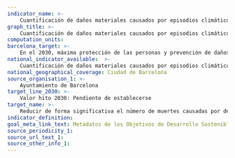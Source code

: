 ```yaml
---
indicator_name: >-
    Cuantificación de daños materiales causados por episodios climáticos graves
graph_title: >-
    Cuantificación de daños materiales causados por episodios climáticos graves
computation_units: 
barcelona_target: >-
    En el 2030, máxima protección de las personas y prevención de daños materiales frente a episodios climáticos graves 
national_indicator_available:  >-
    Cuantificación de daños materiales causados por episodios climáticos graves
national_geographical_coverage: Ciudad de Barcelona 
source_organisation_1: >-
    Ayuntamiento de Barcelona
target_line_2030: >-
    Valor hito 2030: Pendiente de establecerse
target_name: >-
    Reducir de forma significativa el número de muertes causadas por desastres, incluidos los relacionados con el agua, y de personas afectadas por ellos, y reducir sustancialmente las pérdidas económicas directas causadas por desastres, haciendo especial énfasis en la protección de las personas pobres y en situaciones de vulnerabilidad
indicator_definition:
goal_meta_link_text: Metadatos de los Objetivos de Desarrollo Sostenible de las Naciones Unidas (pdf 894kB)
source_periodicity_1: 
source_url_text_1:
source_other_info_1:
---
```

